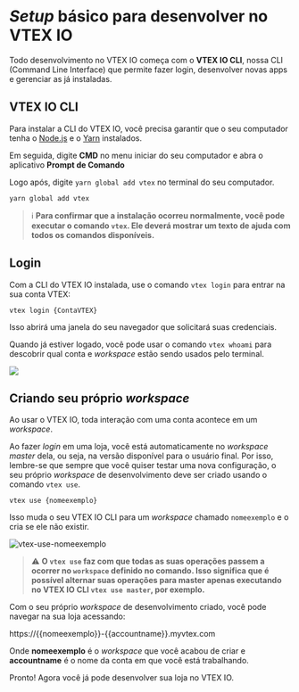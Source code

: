 # *Setup* básico para desenvolver no VTEX IO

Todo desenvolvimento no VTEX IO começa com o **VTEX IO CLI**, nossa CLI (Command Line Interface) que permite fazer login, desenvolver novas apps e gerenciar as já instaladas.

## VTEX IO CLI

Para instalar a CLI do VTEX IO, você precisa garantir que o seu computador tenha o [Node.js](https://nodejs.org/) e o [Yarn](https://yarnpkg.com/) instalados.

Em seguida, digite **CMD** no menu iniciar do seu computador e abra o aplicativo **Prompt de Comando**

Logo após, digite `yarn global add vtex` no terminal do seu computador.


```
yarn global add vtex
```

>ℹ️ **Para confirmar que a instalação ocorreu normalmente, você pode executar o comando `vtex`. Ele deverá mostrar um texto de ajuda com todos os comandos disponíveis.**

## Login

Com a CLI do VTEX IO instalada, use o comando `vtex login` para entrar na sua conta VTEX:

```
vtex login {ContaVTEX}
```

Isso abrirá uma janela do seu navegador que solicitará suas credenciais.

Quando já estiver logado, você pode usar o comando `vtex whoami` para descobrir qual conta e *workspace* estão sendo usados pelo terminal.

![](https://user-images.githubusercontent.com/52087100/61886028-517e2780-aed5-11e9-9398-b6d2f3909a50.png)
  
## Criando seu próprio *workspace*

Ao usar o VTEX IO, toda interação com uma conta acontece em um *workspace*.

Ao fazer *login* em uma loja, você está automaticamente no *workspace master* dela, ou seja, na versão disponível para o usuário final. Por isso, lembre-se que sempre que você quiser testar uma nova configuração, o seu próprio *workspace* de desenvolvimento deve ser criado usando o comando `vtex use`.

```
vtex use {nomeexemplo}
```

Isso muda o seu VTEX IO CLI para um *workspace* chamado `nomeexemplo` e o cria se ele não existir.

![vtex-use-nomeexemplo](https://user-images.githubusercontent.com/52087100/61886135-7ffc0280-aed5-11e9-983f-4a76615d0574.png)

>⚠️ **O `vtex use` faz com que todas as suas operações passem a ocorrer no `workspace` definido no comando. Isso significa que é possível alternar suas operações para master apenas executando no VTEX IO CLI `vtex use master`, por exemplo.**

Com o seu próprio *workspace* de desenvolvimento criado, você pode navegar na sua loja acessando:

https://{{nomeexemplo}}-{{accountname}}.myvtex.com

Onde **nomeexemplo** é o *workspace* que você acabou de criar e **accountname** é o nome da conta em que você está trabalhando.

Pronto! Agora você já pode desenvolver sua loja no VTEX IO.
